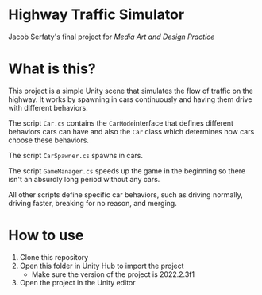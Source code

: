 # Highway Traffic Simulator
Jacob Serfaty's final project for *Media Art and Design Practice*

# What is this?

This project is a simple Unity scene that simulates the flow of traffic on the highway. It works by spawning in cars continuously and having them drive with different behaviors.

The script `Car.cs` contains the `CarMode`interface that defines different behaviors cars can have and also the `Car` class which determines how cars choose these behaviors.

The script `CarSpawner.cs` spawns in cars.

The script `GameManager.cs` speeds up the game in the beginning so there isn't an absurdly long period without any cars.

All other scripts define specific car behaviors, such as driving normally, driving faster, breaking for no reason, and merging.

# How to use

1. Clone this repository
2. Open this folder in Unity Hub to import the project
   - Make sure the version of the project is 2022.2.3f1
3. Open the project in the Unity editor
